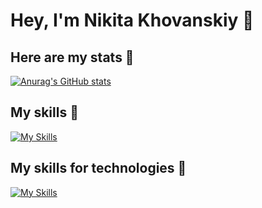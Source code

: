 # Hey, I'm Nikita Khovanskiy 👋

## Here are my stats 🚀
[![Anurag's GitHub stats](https://github-readme-stats.vercel.app/api?username=hardevelop)](https://github.com/anuraghazra/github-readme-stats)

## My skills 💪
[![My Skills](https://skillicons.dev/icons?i=cpp,cs,go,rust,ts,js,nodejs,react,css,html)](https://skillicons.dev)

## My skills for technologies 💪
[![My Skills](https://skillicons.dev/icons?i=azure,bash,docker,git,neovim,visualstudio,vscode)](https://skillicons.dev)

